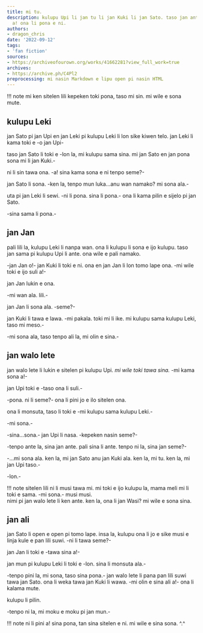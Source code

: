 ```yaml
---
title: mi tu.
description: kulupu Upi li jan tu li jan Kuki li jan Sato. taso jan ante li sona ala
  a! ona li pona e ni.
authors:
- dragon_chris
date: '2022-09-12'
tags:
- 'fan fiction'
sources:
- https://archiveofourown.org/works/41662281?view_full_work=true
archives:
- https://archive.ph/C4Pl2
preprocessing: mi nasin Markdown e lipu open pi nasin HTML
---
```


!!! note
    mi ken sitelen lili kepeken toki pona, taso mi sin. mi wile e sona mute.

## kulupu Leki

jan Sato pi jan Upi en jan Leki pi kulupu Leki li lon sike kiwen telo. jan Leki li kama toki e -o jan Upi-

taso jan Sato li toki e -lon la, mi kulupu sama sina. mi jan Sato en jan pona sona mi li jan Kuki.-

ni li sin tawa ona. -a! sina kama sona e ni tenpo seme?-

jan Sato li sona. -ken la, tenpo mun luka…anu wan namako? mi sona ala.-

uta pi jan Leki li sewi. -ni li pona. sina li pona.- ona li kama pilin e sijelo pi jan Sato.

-sina sama li pona.-

## jan Jan

pali lili la, kulupu Leki li nanpa wan. ona li kulupu li sona e ijo kulupu. taso jan sama pi kulupu Upi li ante. ona wile e pali namako.

-jan Jan o!- jan Kuki li toki e ni. ona en jan Jan li lon tomo lape ona. -mi wile toki e ijo suli a!-

jan Jan lukin e ona.

-mi wan ala. lili.-

jan Jan li sona ala. -seme?-

jan Kuki li tawa e lawa. -mi pakala. toki mi li ike. mi kulupu sama kulupu Leki, taso mi meso.-

-mi sona ala, taso tenpo ali la, mi olin e sina.-

## jan walo lete

jan walo lete li lukin e sitelen pi kulupu Upi. *mi wile toki tawa sina.* -mi kama sona a!-

jan Upi toki e -taso ona li suli.-

-pona. ni li seme?- ona li pini jo e ilo sitelen ona.

ona li monsuta, taso li toki e -mi kulupu sama kulupu Leki.-

-mi sona.-

-sina…sona.- jan Upi li nasa. -kepeken nasin seme?-

-tenpo ante la, sina jan ante. pali sina li ante. tenpo ni la, sina jan seme?-

-...mi sona ala. ken la, mi jan Sato anu jan Kuki ala. ken la, mi tu. ken la, mi jan Upi taso.-

-lon.-

!!! note
    sitelen lili ni li musi tawa mi. mi toki e ijo kulupu la, mama meli mi li toki e sama. -mi sona.- musi musi.  
    nimi pi jan walo lete li ken ante. ken la, ona li jan Wasi? mi wile e sona sina.

## jan ali

jan Sato li open e open pi tomo lape. insa la, kulupu ona li jo e sike musi e linja kule e pan lili suwi. -ni li tawa seme?-

jan Jan li toki e -tawa sina a!-

jan mun pi kulupu Leki li toki e -lon. sina li monsuta ala.-

-tenpo pini la, mi sona, taso sina pona.- jan walo lete li pana pan lili suwi tawa jan Sato. ona li weka tawa jan Kuki li wawa. -mi olin e sina ali a!- ona li kalama mute.

kulupu li pilin.

-tenpo ni la, mi moku e moku pi jan mun.-

!!! note
    ni li pini a! sina pona, tan sina sitelen e ni. mi wile e sina sona. ^.^
